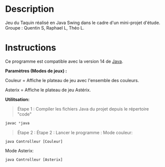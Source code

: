 # Description
Jeu du Taquin réalisé en Java Swing dans le cadre d'un mini-projet d'étude.  Groupe : Quentin S, Raphael L, Théo L.

# Instructions

Ce programme est compatible avec la version 14 de [Java](https://www.java.com/fr/).

**Paramètres (Modes de jeux) :**

Couleur = Affiche le plateau de jeu avec l'ensemble des couleurs.

Asterix = Affiche le plateau de jeu Astérix.

**Utilitsation:**

> Étape 1 : Compiler les fichiers Java du projet depuis le répertoire "code"

```java
javac *java
```
> Étape 2 : Étape 2 : Lancer le programme :
Mode couleur:
```
java Controlleur [Couleur]
```
Mode Asterix:
```
java Controlleur [Asterix]
```
